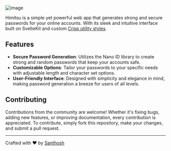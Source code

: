 ![image](https://github.com/ABSanthosh/himitsu/assets/24393343/a842b3b0-c1e9-49ef-99ea-fff471a83540)

Himitsu is a simple yet powerful web app that generates strong and secure passwords for your online accounts. With its sleek and intuitive interface built on SvelteKit and custom [Crisp utility styles](https://crisp.abs.moe/).

## Features

- **Secure Password Generation**: Utilizes the Nano ID library to create strong and random passwords that keep your accounts safe.
- **Customizable Options**: Tailor your passwords to your specific needs with adjustable length and character set options.
- **User-Friendly Interface**: Designed with simplicity and elegance in mind, making password generation a breeze for users of all levels.

## Contributing

Contributions from the community are welcome! Whether it's fixing bugs, adding new features, or improving documentation, every contribution is appreciated. To contribute, simply fork this repository, make your changes, and submit a pull request.


---

Crafted with ❤️ by [Santhosh](https://github.com/ABSanthosh)
